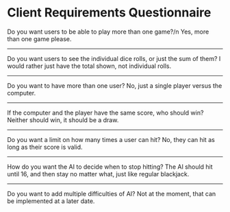 # Client Requirements Questionnaire
Do you want users to be able to play more than one game?/n
Yes, more than one game please.

---
Do you want users to see the individual dice rolls, or just the sum of them?
I would rather just have the total shown, not individual rolls.

---
Do you want to have more than one user?
No, just a single player versus the computer.

---
If the computer and the player have the same score, who should win?
Neither should win, it should be a draw.

---
Do you want a limit on how many times a user can hit?
No, they can hit as long as their score is valid.

---
How do you want the AI to decide when to stop hitting?
The AI should hit until 16, and then stay no matter what, just like regular blackjack.

---
Do you want to add multiple difficulties of AI?
Not at the moment, that can be implemented at a later date.
